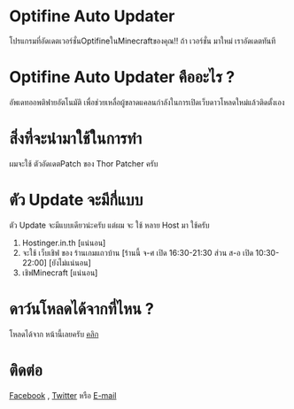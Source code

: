 # Optifine Auto Updater
โปรแกรมที่อัดเดตเวอร์ชั่นOptifineในMinecraftของคุณ!! ถ้า เวอร์ชั่น มาใหม่ เราอัดเดตทันที
# Optifine Auto Updater คืออะไร ?
อัพเดทออพติฟายอัตโนมัติ เพื่อช่วยเหลื่อผู้ขลาดแคลนกำลังในการเปิดเว็บดาวโหลดใหม่แล้วติดตั้งเอง
# สิ่งที่จะนำมาใช้ในการทำ
ผมจะใช้ ตัวอัดเดตPatch ของ Thor Patcher ครับ
# ตัว Update จะมีกี่แบบ
ตัว Update จะมีแบบเดียวน่ะครับ แต่ผม จะ ใช้ หลาย Host มา ใช้ครับ 

1. Hostinger.in.th [แน่นอน]
2. จะใช้ เว็บเชิฟ ของ ร้านเกมแถวบ้าน [ร้านนี้ จ-ศ เปิด 16:30-21:30 ส่วน ส-อ เปิด 10:30-22:00] [ยังไม่แน่นอน]
3. เชิฟMinecraft [แน่นอน]

# ดาว์นโหลดได้จากที่ไหน ?
โหลดได้จาก หน้านี้เลยครับ [คลิก](https://github.com/boyphongsakorn/Optifine_Auto_Updater/releases)

# ติดต่อ
[Facebook](http://phongsakornwisetthon.zz.mu/facebook) , [Twitter](http://phongsakornwisetthon.zz.mu/twitter) หรือ  [E-mail](mailto:boyphongsakorn@outlook.com)
